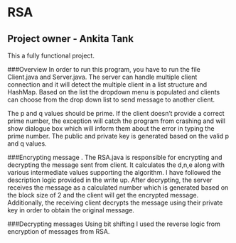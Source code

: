 # RSA

## Project owner - Ankita Tank 
This a fully functional project. 

###Overview
In order to run this program, you have to run the file Client.java and Server.java. The server can handle multiple client connection and it will detect the multiple client in a list structure and HashMap.
Based on the list the dropdown menu is populated and clients can choose from the drop down list to send message to another client.

The p and q values should be prime. If the client doesn’t provide a  correct prime number, the exception will catch the program from crashing and will show dialogue box which will inform them about the error in typing the prime number. The public and private key is generated based on the valid p and q values.

###Encrypting message .
The RSA.java is responsible for encrypting and decrypting the message sent from client.
It calculates the d,n,e along with various intermediate values supporting the algorithm.
I have followed the description logic provided in the write up.
After decrypting, the server receives the message as a calculated number which is generated based on the block size of 2 and the client will get the encrypted message. Additionally, the receiving client decrypts the message using their private key in order to obtain the original message.

###Decrypting messages
Using bit shifting 
I used the reverse logic from encryption of messages from RSA.


